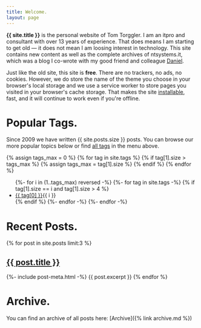 ```yaml
---
title: Welcome.
layout: page
---
```


**{{ site.title }}** is the personal website of Tom Torggler. I am an itpro and consultant with over 13 years of experience. That does means I am starting to get old &mdash; it does not mean I am loosing interest in technology. This site contains new content as well as the complete archives of ntsystems.it, which was a blog I co-wrote with my good friend and colleague [Daniel](https://twitter.com/nitz_d). 

Just like the old site, this site is **free**. There are no trackers, no ads, no cookies. However, we do store the name of the theme you choose in your browser's local storage and we use a service worker to store pages you visited in your browser's cache storage. That makes the site [installable](https://web.dev/discover-installable/), fast, and it will continue to work even if you're offline.

# Popular Tags.

Since 2009 we have written {{ site.posts.size }} posts. You can browse our more popular topics below or find [all tags](/Tags) in the menu above.

{% assign tags_max = 0 %}
{% for tag in site.tags %}
    {% if tag[1].size > tags_max %}
    {% assign tags_max = tag[1].size %}
    {% endif %}
{% endfor %}

<ul class="tagscontainer">
{%- for i in (1..tags_max) reversed -%}
{%- for tag in site.tags -%}
{% if tag[1].size == i and tag[1].size > 4 %}
<li class="tag"><a href="{{ site.baseurl }}/Tags/{{ tag[0]}}">{{ tag[0] }}</a><span class="tag-count">{{ i }}</span></li>
{% endif %}
{%- endfor -%}
{%- endfor -%}
</ul>


# Recent Posts.

<div>
{% for post in site.posts limit:3 %}
<h2 class="postlist"><a href="{{ post.url | relative_url }}">{{ post.title }}</a></h2>
{%- include post-meta.html -%}
{{ post.excerpt }}
{% endfor %}
</div>


# Archive.

You can find an archive of all posts here: [Archive]({% link archive.md %})
